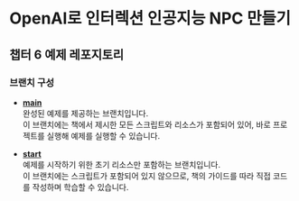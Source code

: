 # OpenAI로 인터렉션 인공지능 NPC 만들기
## 챕터 6 예제 레포지토리

### 브랜치 구성

- **[main](https://github.com/pjhppo/OpenAI_Chapter6.git)**  
완성된 예제를 제공하는 브랜치입니다. <br>
이 브랜치에는 책에서 제시한 모든 스크립트와 리소스가 포함되어 있어, 바로 프로젝트를 실행해 예제를 실행할 수 있습니다.

- **[start](https://github.com/pjhppo/OpenAI_Chapter6/tree/Start)**  
예제를 시작하기 위한 초기 리소스만 포함하는 브랜치입니다. <br>
이 브랜치에는 스크립트가 포함되어 있지 않으므로, 책의 가이드를 따라 직접 코드를 작성하며 학습할 수 있습니다.
